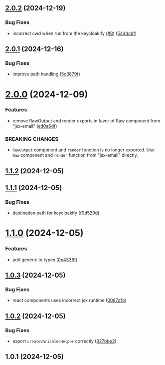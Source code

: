 ## [2.0.2](https://github.com/timofei-iatsenko/keycloakify-emails/compare/2.0.1...2.0.2) (2024-12-19)

### Bug Fixes

- incorrect cwd when run from the keycloakify ([#8](https://github.com/timofei-iatsenko/keycloakify-emails/issues/8)) ([544dcbf](https://github.com/timofei-iatsenko/keycloakify-emails/commit/544dcbf94bea05207a629fd0f77bc4ea2956ee7c))

## [2.0.1](https://github.com/timofei-iatsenko/keycloakify-emails/compare/2.0.0...2.0.1) (2024-12-16)

### Bug Fixes

- improve path handling ([5c3879f](https://github.com/timofei-iatsenko/keycloakify-emails/commit/5c3879ff343fbeee5e2842dea8e5961d0b7448fe))

# [2.0.0](https://github.com/timofei-iatsenko/keycloakify-emails/compare/1.1.2...2.0.0) (2024-12-09)

### Features

- remove RawOutput and render exports in favor of Raw component from "jsx-email" ([ed0a6df](https://github.com/timofei-iatsenko/keycloakify-emails/commit/ed0a6df0990ce8bc85863fa9cf4079a27472a37c))

### BREAKING CHANGES

- `RawOutput` component and `render` function is no longer exported. Use `Raw` component and `render` function from "jsx-email" directly.

## [1.1.2](https://github.com/timofei-iatsenko/keycloakify-emails/compare/1.1.1...1.1.2) (2024-12-05)

## [1.1.1](https://github.com/timofei-iatsenko/keycloakify-emails/compare/1.1.0...1.1.1) (2024-12-05)

### Bug Fixes

- destination path for keycloakify ([f0d529d](https://github.com/timofei-iatsenko/keycloakify-emails/commit/f0d529dc20f2ba18ec0dfabf40923d86e0fef417))

# [1.1.0](https://github.com/timofei-iatsenko/keycloakify-emails/compare/1.0.3...1.1.0) (2024-12-05)

### Features

- add generic to types ([0e4336f](https://github.com/timofei-iatsenko/keycloakify-emails/commit/0e4336f66bd8ba7761e535f36ef0965ef065179f))

## [1.0.3](https://github.com/timofei-iatsenko/keycloakify-emails/compare/1.0.2...1.0.3) (2024-12-05)

### Bug Fixes

- react components uses incorrect jsx runtime ([0087d1b](https://github.com/timofei-iatsenko/keycloakify-emails/commit/0087d1bef5ddd1fb02639a4044d526132b95ac22))

## [1.0.2](https://github.com/timofei-iatsenko/keycloakify-emails/compare/1.0.1...1.0.2) (2024-12-05)

### Bug Fixes

- export `createVariablesHelper` correctly ([827bbe2](https://github.com/timofei-iatsenko/keycloakify-emails/commit/827bbe26bb1a0d3846814cc329537a2fdda3a822))

## 1.0.1 (2024-12-05)

